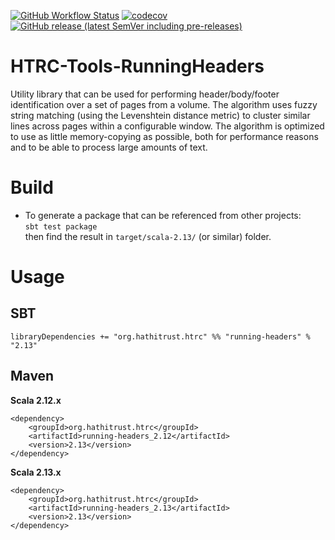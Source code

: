[![GitHub Workflow Status](https://img.shields.io/github/actions/workflow/status/htrc/HTRC-Tools-RunningHeaders/ci.yml?branch=develop)](https://github.com/htrc/HTRC-Tools-RunningHeaders/actions/workflows/ci.yml)
[![codecov](https://codecov.io/gh/htrc/HTRC-Tools-RunningHeaders/branch/develop/graph/badge.svg?token=2AU0ZY0EPL)](https://codecov.io/gh/htrc/HTRC-Tools-RunningHeaders)
[![GitHub release (latest SemVer including pre-releases)](https://img.shields.io/github/v/release/htrc/HTRC-Tools-RunningHeaders?include_prereleases&sort=semver)](https://github.com/htrc/HTRC-Tools-RunningHeaders/releases/latest)

# HTRC-Tools-RunningHeaders
Utility library that can be used for performing header/body/footer identification over a set of pages from a volume. The algorithm uses fuzzy string matching (using the Levenshtein distance metric) to cluster similar lines across pages within a configurable window. The algorithm is optimized to use as little memory-copying as possible, both for performance reasons and to be able to process large amounts of text.

# Build
* To generate a package that can be referenced from other projects:  
  `sbt test package`  
  then find the result in `target/scala-2.13/` (or similar) folder.

# Usage

## SBT  
`libraryDependencies += "org.hathitrust.htrc" %% "running-headers" % "2.13"`

## Maven
**Scala 2.12.x**
```
<dependency>
    <groupId>org.hathitrust.htrc</groupId>
    <artifactId>running-headers_2.12</artifactId>
    <version>2.13</version>
</dependency>
```

**Scala 2.13.x**
```
<dependency>
    <groupId>org.hathitrust.htrc</groupId>
    <artifactId>running-headers_2.13</artifactId>
    <version>2.13</version>
</dependency>
```
